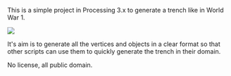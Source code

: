 This is a simple project in Processing 3.x to generate a trench like in World War 1.

<img src="https://pbs.twimg.com/media/Cs5aO3lWYAAvp2C.jpg">

It's aim is to generate all the vertices and objects in a clear format so that other scripts can use them to quickly generate the trench in their domain.

No license, all public domain.
